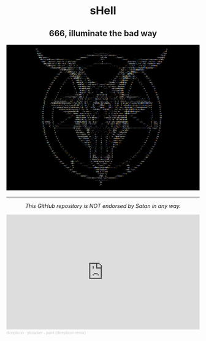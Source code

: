 <div align="center">
<h1>sHell</h1>
<h2>666, illuminate the bad way</h2>
<img src="./Assets/sHell-icon.png"/>
</div>

---

<p align="center"><em>This GitHub repository is NOT endorsed by Satan in any way.</em></p>

<iframe width="100%" height="300" scrolling="no" frameborder="no" allow="autoplay" src="https://w.soundcloud.com/player/?url=https%3A//api.soundcloud.com/tracks/293302236&color=%23ff5500&auto_play=true&hide_related=false&show_comments=true&show_user=true&show_reposts=false&show_teaser=true&visual=true"></iframe><div style="font-size: 10px; color: #cccccc;line-break: anywhere;word-break: normal;overflow: hidden;white-space: nowrap;text-overflow: ellipsis; font-family: Interstate,Lucida Grande,Lucida Sans Unicode,Lucida Sans,Garuda,Verdana,Tahoma,sans-serif;font-weight: 100;"><a href="https://soundcloud.com/dicepticon" title="dicepticon" target="_blank" style="color: #cccccc; text-decoration: none;">dicepticon</a> · <a href="https://soundcloud.com/dicepticon/ytcracker-paint-dicepticon-remix" title="ytcracker - paint (dicepticon remix)" target="_blank" style="color: #cccccc; text-decoration: none;">ytcracker - paint (dicepticon remix)</a></div>